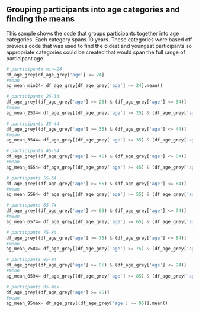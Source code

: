 ## Grouping participants into age categories and finding the means

This sample shows the code that groups participants together into age categories. Each category spans 10 years. These categories were based off previous code that was used to find the oldest and youngest participants so appropriate categories could be created that would span the full range of participant age.


```python
# participants min-24
df_age_grey[df_age_grey['age'] <= 24]
#mean
ag_mean_min24= df_age_grey[df_age_grey['age'] <= 24].mean()

# participants 25-34
df_age_grey[(df_age_grey['age'] >= 25) & (df_age_grey['age'] <= 34)]
#mean
ag_mean_2534= df_age_grey[(df_age_grey['age'] >= 25) & (df_age_grey['age'] <= 34)].mean()

# participants 35-44
df_age_grey[(df_age_grey['age'] >= 35) & (df_age_grey['age'] <= 44)]
#mean
ag_mean_3544= df_age_grey[(df_age_grey['age'] >= 35) & (df_age_grey['age'] <= 44)].mean()

# participants 45-54
df_age_grey[(df_age_grey['age'] >= 45) & (df_age_grey['age'] <= 54)]
#mean
ag_mean_4554= df_age_grey[(df_age_grey['age'] >= 45) & (df_age_grey['age'] <= 54)].mean()

# particpants 55-64
df_age_grey[(df_age_grey['age'] >= 55) & (df_age_grey['age'] <= 64)]
#mean
ag_mean_5564= df_age_grey[(df_age_grey['age'] >= 55) & (df_age_grey['age'] <= 64)].mean()

# particpants 65-74
df_age_grey[(df_age_grey['age'] >= 65) & (df_age_grey['age'] <= 74)]
#mean
ag_mean_6574= df_age_grey[(df_age_grey['age'] >= 65) & (df_age_grey['age'] <= 74)].mean()

# particpants 75-84
df_age_grey[(df_age_grey['age'] >= 75) & (df_age_grey['age'] <= 84)]
#mean
ag_mean_7584= df_age_grey[(df_age_grey['age'] >= 75) & (df_age_grey['age'] <= 84)].mean()

# particpants 85-94
df_age_grey[(df_age_grey['age'] >= 85) & (df_age_grey['age'] <= 94)]
#mean
ag_mean_8594= df_age_grey[(df_age_grey['age'] >= 85) & (df_age_grey['age'] <= 94)].mean()

# particpants 95-max
df_age_grey[(df_age_grey['age'] >= 95)]
#mean
ag_mean_95max= df_age_grey[(df_age_grey['age'] >= 95)].mean()
```
